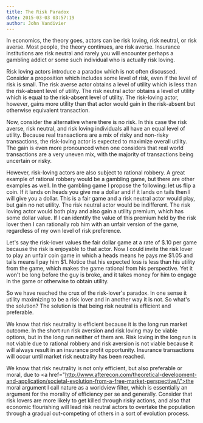 ```yaml
---
title: The Risk Paradox
date: 2015-03-03 03:57:19
author: John Vandivier
---
```




In economics, the theory goes, actors can be risk loving, risk neutral, or risk averse. Most people, the theory continues, are risk averse. Insurance institutions are risk neutral and rarely you will encounter perhaps a gambling addict or some such individual who is actually risk loving.

Risk loving actors introduce a paradox which is not often discussed. Consider a proposition which includes some level of risk, even if the level of risk is small. The risk averse actor obtains a level of utility which is less than the risk-absent level of utility. The risk neutral actor obtains a level of utility which is equal to the risk-absent level of utility. The risk-loving actor, however, gains more utility than that actor would gain in the risk-absent but otherwise equivalent transaction.

Now, consider the alternative where there is no risk. In this case the risk averse, risk neutral, and risk loving individuals all have an equal level of utility. Because real transactions are a mix of risky and non-risky transactions, the risk-loving actor is expected to maximize overall utility. The gain is even more pronounced when one considers that real world transactions are a very uneven mix, with the majority of transactions being uncertain or risky.

However, risk-loving actors are also subject to rational robbery. A great example of rational robbery would be a gambling game, but there are other examples as well. In the gambling game I propose the following: let us flip a coin. If it lands on heads you give me a dollar and if it lands on tails then I will give you a dollar. This is a fair game and a risk neutral actor would play, but gain no net utility. The risk neutral actor would be indifferent. The risk loving actor would both play and also gain a utility premium, which has some dollar value. If I can identify the value of this premium held by the risk lover then I can rationally rob him with an unfair version of the game, regardless of my own level of risk preference.

Let's say the risk-lover values the fair dollar game at a rate of $.10 per game because the risk is enjoyable to that actor. Now I could invite the risk lover to play an unfair coin game in which a heads means he pays me $1.05 and tails means I pay him $1. Notice that his expected loss is less than his utility from the game, which makes the game rational from his perspective. Yet it won't be long before the guy is broke, and it takes money for him to engage in the game or otherwise to obtain utility.

So we have reached the crux of the risk-lover's paradox. In one sense it utility maximizing to be a risk lover and in another way it is not. So what's the solution? The solution is that being risk neutral is efficient and preferable.

We know that risk neutrality is efficient because it is the long run market outcome. In the short run risk aversion and risk loving may be viable options, but in the long run neither of them are. Risk loving in the long run is not viable due to rational robbery and risk aversion is not viable because it will always result in an insurance profit opportunity. Insurance transactions will occur until market risk neutrality has been reached.

We know that risk neutrality is not only efficient, but also preferable or moral, due to <a href=\"http://www.afterecon.com/theoretical-development-and-application/societal-evolution-from-a-free-market-perspective/\">the moral argument I call nature as a worldview filter</a>, which is essentially an argument for the morality of efficiency per se and generally. Consider that risk lovers are more likely to get killed through risky actions, and also that economic flourishing will lead risk neutral actors to overtake the population through a gradual out-competing of others in a sort of evolution process.